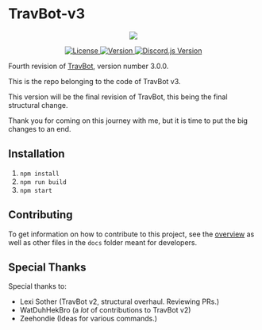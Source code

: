 # TravBot-v3

<p align="center">
	<!-- The image could potentially be a hyperlink to invite TravBot. -->
	<img src="https://i.imgur.com/l2E2Tfi.png"/>
</p>
<p align="center">
	<a href="https://choosealicense.com/licenses/mit/">
		<img src="https://img.shields.io/github/license/keanuplayz/travbot-v3" alt="License">
	</a>
	<a href="https://github.com/keanuplayz/TravBot-v3/blob/master/CHANGELOG.md">
		<img src="https://img.shields.io/github/package-json/v/keanuplayz/travbot-v3" alt="Version">
	</a>
	<a href="https://discord.js.org/">
		<img src="https://img.shields.io/github/package-json/dependency-version/keanuplayz/travbot-v3/discord.js" alt="Discord.js Version">
	</a>
</p>

Fourth revision of [TravBot](https://github.com/keanuplayz/TravBot), version number 3.0.0.

This is the repo belonging to the code of TravBot v3.

This version will be the final revision of TravBot, this being the final structural change.

Thank you for coming on this journey with me, but it is time to put the big changes to an end.

## Installation

1. `npm install`
2. `npm run build`
3. `npm start`

## Contributing

To get information on how to contribute to this project, see the [overview](docs/Overview.md) as well as other files in the `docs` folder meant for developers.

## Special Thanks

Special thanks to:
- Lexi Sother (TravBot v2, structural overhaul. Reviewing PRs.)
- WatDuhHekBro (a *lot* of contributions to TravBot v2)
- Zeehondie (Ideas for various commands.)
